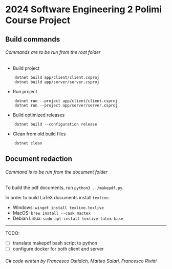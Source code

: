 # 2024 Software Engineering 2 Polimi Course Project

## Build commands

###### Commands are to be run from the root folder

- Build project
```
    dotnet build app/client/client.csproj
    dotnet build app/server/server.csproj
```
- Run project
```
    dotnet run --project app/client/client.csproj
    dotnet run --project app/server/server.csproj
```
- Build optimized releases
```
    dotnet build --configuration release
```
- Clean from old build files
```
    dotnet clean
```

## Document redaction

###### Command is to be run from the document folder

To build the pdf documents, run `python3 ../makepdf.py`.

In order to build LaTeX documents install `texlive`.
- Windows: `winget install texlive.texlive`
- MacOS: `brew install --cask mactex`
- Debian Linux: `sudo apt install texlive-latex-base`

- - -

TODO:
- [ ] translate makepdf bash script to python
- [ ] configure docker for both client and server

###### C# code written by Francesco Ostidich, Matteo Salari, Francesco Rivitti

